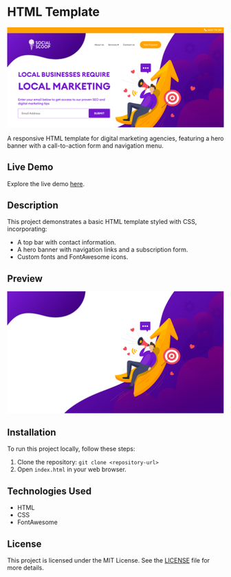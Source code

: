 # HTML Template

![HTML Template Preview](./img/preview.png)

A responsive HTML template for digital marketing agencies, featuring a hero banner with a call-to-action form and navigation menu.

## Live Demo

Explore the live demo [here](https://html-template-task.netlify.app/).

## Description

This project demonstrates a basic HTML template styled with CSS, incorporating:
- A top bar with contact information.
- A hero banner with navigation links and a subscription form.
- Custom fonts and FontAwesome icons.

## Preview

![Hero Banner](./img/hero-banner.png)

## Installation

To run this project locally, follow these steps:
1. Clone the repository: `git clone <repository-url>`
2. Open `index.html` in your web browser.

## Technologies Used

- HTML
- CSS
- FontAwesome

## License

This project is licensed under the MIT License. See the [LICENSE](LICENSE) file for more details.